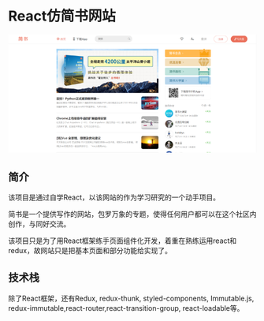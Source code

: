 # React仿简书网站

[![cover](images/cover.png)](images/cover.png)

## 简介

该项目是通过自学React，以该网站的作为学习研究的一个动手项目。

简书是一个提供写作的网站，包罗万象的专题，使得任何用户都可以在这个社区内创作，与同好交流。

该项目只是为了用React框架练手页面组件化开发，着重在熟练运用react和redux，故网站只是把基本页面和部分功能给实现了。

## 技术栈
除了React框架，还有Redux, redux-thunk, styled-components, Immutable.js, redux-immutable,react-router,react-transition-group, react-loadable等。